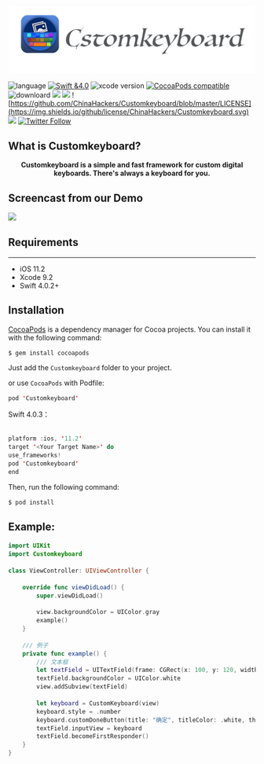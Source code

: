 ![](https://github.com/ChinaHackers/Customkeyboard/raw/master/Screencast/Customkeyboard.png)

![language](https://img.shields.io/badge/language-swift-orange.svg)
[![Swift &4.0](https://img.shields.io/badge/swift-4.0-blue.svg?style=flat)](https://developer.apple.com/swift/)
![xcode version](https://img.shields.io/badge/xcode-9+-brightgreen.svg)
[![CocoaPods compatible](https://img.shields.io/cocoapods/v/Customkeyboard.svg)](#cocoapods) 
![downloard](https://img.shields.io/cocoapods/dt/Customkeyboard.svg)
![](https://img.shields.io/appveyor/ci/gruntjs/grunt.svg)
![](https://img.shields.io/badge/platform-iOS-blue.svg)
![https://github.com/ChinaHackers/Customkeyboard/blob/master/LICENSE](https://img.shields.io/github/license/ChinaHackers/Customkeyboard.svg)
![](https://img.shields.io/github/stars/ChinaHackers/Customkeyboard.svg?style=social&label=Star)
[![Twitter Follow](https://img.shields.io/twitter/follow/LiuChuan_.svg?style=social)](https://twitter.com/LiuChuan_)


## What is Customkeyboard?
<p align="center"> <b> Customkeyboard is a simple and fast framework for custom digital keyboards. There's always a keyboard for you. </b></p> 


## Screencast from our Demo

![](https://github.com/ChinaHackers/Customkeyboard/raw/master/Screencast/Screencast.gif)


## Requirements
---
- iOS 11.2
- Xcode 9.2
- Swift 4.0.2+

## Installation

[CocoaPods](http://cocoapods.org/) is a dependency manager for Cocoa projects. You can install it with the following command:

```swift
$ gem install cocoapods
```


Just add the `Customkeyboard` folder to your project.

or use `CocoaPods` with Podfile:

```swift
pod 'Customkeyboard'
```

Swift 4.0.3：

```swift

platform :ios, '11.2'
target '<Your Target Name>' do
use_frameworks!
pod 'Customkeyboard'
end
```



Then, run the following command:

```swift
$ pod install
```



## Example:

```swift
import UIKit
import Customkeyboard

class ViewController: UIViewController {

    override func viewDidLoad() {
        super.viewDidLoad()

        view.backgroundColor = UIColor.gray
        example()
    }
    
    /// 例子
    private func example() {
        /// 文本框
        let textField = UITextField(frame: CGRect(x: 100, y: 120, width: 200, height: 35))
        textField.backgroundColor = UIColor.white
        view.addSubview(textField)
        
        let keyboard = CustomKeyboard(view)
        keyboard.style = .number
        keyboard.customDoneButton(title: "确定", titleColor: .white, theme: .blue, target: self, callback: nil)
        textField.inputView = keyboard
        textField.becomeFirstResponder()
    }
}

```

